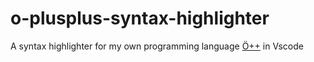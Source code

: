 # o-plusplus-syntax-highlighter
A syntax highlighter for my own programming language [Ö++](https://github.com/lud99/OPlusPlus/tree/master) in Vscode 
